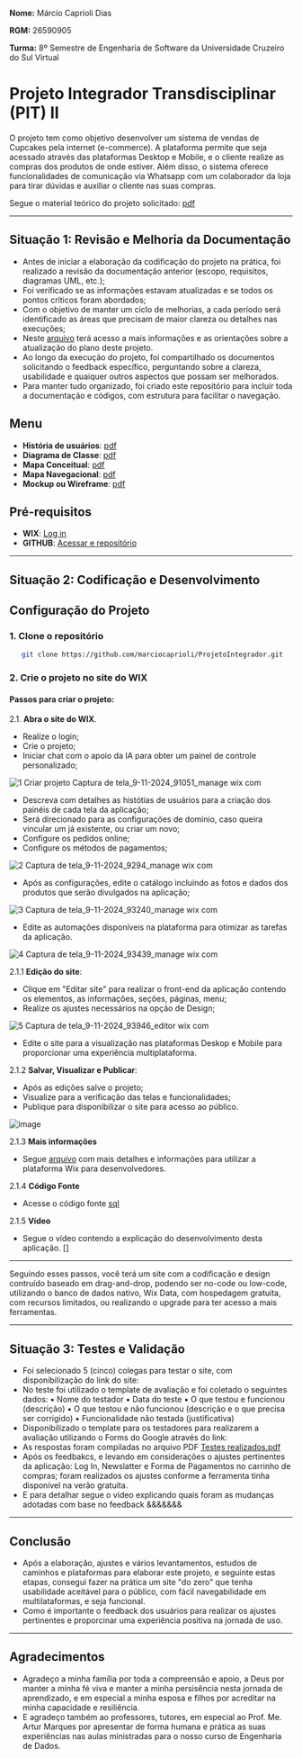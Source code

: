 **Nome:** Márcio Caprioli Dias

**RGM:** 26590905

**Turma:** 8º Semestre de Engenharia de Software da Universidade Cruzeiro do Sul Virtual

# Projeto Integrador Transdisciplinar (PIT) II

O projeto tem como objetivo desenvolver um sistema de vendas de Cupcakes pela internet (e-commerce). A plataforma permite que seja acessado através das plataformas Desktop e Mobile, e o cliente realize as compras dos produtos de onde estiver. Além disso, o sistema oferece funcionalidades de comunicação via Whatsapp com um colaborador da loja para tirar dúvidas e auxiliar o cliente nas suas compras.

Segue o material teórico do projeto solicitado: [pdf](https://github.com/marciocaprioli/ProjetoIntegrador/blob/main/Documenta%C3%A7%C3%A3o%20do%20projeto/PIT_2_Sem_2024_Engenharia_de_Software%20-%20Materia%20Te%C3%B3rico.pdf)

---
## Situação 1: Revisão e Melhoria da Documentação

- Antes de iniciar a elaboração da codificação do projeto na prática, foi realizado a revisão da documentação anterior (escopo, requisitos, diagramas UML, etc.);
- Foi verificado se as informações estavam atualizadas e se todos os pontos críticos foram abordados;
- Com o objetivo de manter um ciclo de melhorias, a cada período será identificado as áreas que precisam de maior clareza ou detalhes nas execuções;
- Neste [arquivo](https://github.com/marciocaprioli/ProjetoIntegrador/blob/915c858a6be3e91bfc75ef8c9f75c09fcfbf09d0/Documenta%C3%A7%C3%A3o%20do%20projeto/Situa%C3%A7%C3%A3o%20Problema%201%20-%20GIT.odt) terá acesso a mais informações e as orientações sobre a atualização do plano deste projeto.
- Ao longo da execução do projeto, foi compartilhado os documentos solicitando o feedback específico, perguntando sobre a clareza, usabilidade e quaiquer outros aspectos que possam ser melhorados.
- Para manter tudo organizado, foi criado este repositório para incluir toda a documentação e códigos, com estrutura para facilitar o navegação.

## Menu

- **História de usuários**: [pdf](https://github.com/marciocaprioli/ProjetoIntegrador/blob/f849525b9dbaa0d43dda703832314437e22fe7e2/Documenta%C3%A7%C3%A3o%20do%20projeto/PIC_atividade_engenharia_software_I.pdf)
- **Diagrama de Classe**: [pdf](https://github.com/marciocaprioli/ProjetoIntegrador/blob/main/Documenta%C3%A7%C3%A3o%20do%20projeto/Diagrama%20de%20Classe.pdf)
- **Mapa Conceitual**: [pdf](https://github.com/marciocaprioli/ProjetoIntegrador/blob/main/Documenta%C3%A7%C3%A3o%20do%20projeto/Mapa%20Conceitual.pdf)
- **Mapa Navegacional**: [pdf](https://github.com/marciocaprioli/ProjetoIntegrador/blob/main/Documenta%C3%A7%C3%A3o%20do%20projeto/Mapa%20Navegacional%20-%20Site.pdf)
- **Mockup ou Wireframe**: [pdf](https://github.com/marciocaprioli/ProjetoIntegrador/blob/main/Documenta%C3%A7%C3%A3o%20do%20projeto/Mockup%20ou%20Wireframe.pdf)

## Pré-requisitos

- **WIX**: [Log in](https://pt.wix.com)
- **GITHUB**: [Acessar e repositório](https://github.com)

---
## Situação 2: Codificação e Desenvolvimento

## Configuração do Projeto

### 1. **Clone o repositório**

```bash
   git clone https://github.com/marciocaprioli/ProjetoIntegrador.git
```

### 2. **Crie o projeto no site do WIX**

#### **Passos para criar o projeto:**

2.1. **Abra o site do WIX**.
   - Realize o login;
   - Crie o projeto;
   - Iniciar chat com o apoio da IA para obter um painel de controle personalizado;

![1 Criar projeto Captura de tela_9-11-2024_91051_manage wix com](https://github.com/user-attachments/assets/0f637dab-07aa-4b70-b259-6ab41e28bc1d)

   - Descreva com detalhes as histótias de usuários para a criação dos painéis de cada tela da aplicação;
   - Será direcionado para as configurações de domínio, caso queira vincular um já existente, ou criar um novo;
   - Configure os pedidos online;
   - Configure os métodos de pagamentos;

![2 Captura de tela_9-11-2024_9294_manage wix com](https://github.com/user-attachments/assets/458671e6-9c05-4b69-9f6e-bb0c8be75361)

   - Após as configurações, edite o catálogo incluíndo as fotos e dados dos produtos que serão divulgados na aplicação;

![3 Captura de tela_9-11-2024_93240_manage wix com](https://github.com/user-attachments/assets/d9bd172b-2d12-41f1-ad44-8662185ddedf)

   - Edite as automações disponíveis na plataforma para otimizar as tarefas da aplicação.

![4 Captura de tela_9-11-2024_93439_manage wix com](https://github.com/user-attachments/assets/d467e0ce-9171-4680-bd8c-bb1902cb2b85)

2.1.1 **Edição do site**:

   - Clique em "Editar site" para realizar o front-end da aplicação contendo os elementos, as informações, seções, páginas, menu;
   - Realize os ajustes necessários na opção de Design;

![5 Captura de tela_9-11-2024_93946_editor wix com](https://github.com/user-attachments/assets/ef1afac5-e217-40e5-9e72-0d1d13a7ae30)

   - Edite o site para a visualização nas plataformas Deskop e Mobile para proporcionar uma experiência multiplataforma.
     

2.1.2 **Salvar, Visualizar e Publicar**:
   - Após as edições salve o projeto;
   - Visualize para a verificação das telas e funcionalidades;
   - Publique para disponibilizar o site para acesso ao público.

![image](https://github.com/user-attachments/assets/ed07690d-d9b1-42c9-a53c-e0df14077131)

2.1.3 **Mais informações**

   - Segue [arquivo](https://github.com/marciocaprioli/ProjetoIntegrador/blob/915c858a6be3e91bfc75ef8c9f75c09fcfbf09d0/Documenta%C3%A7%C3%A3o%20do%20projeto/Situa%C3%A7%C3%A3o%20Problema%202%20-%20GIT.odt) com mais detalhes e informações para utilizar a plataforma Wix para desenvolvedores.

2.1.4 **Código Fonte**

   - Acesse o código fonte [sql](https://github.com/marciocaprioli/ProjetoIntegrador/blob/main/C%C3%B3digo%20Fonte.sql)

2.1.5 **Vídeo**

   - Segue o vídeo contendo a explicação do desenvolvimento desta aplicação. []
---

Seguindo esses passos, você terá um site com a codificação e design contruído baseado em drag-and-drop, podendo ser no-code ou low-code, utilizando o banco de dados nativo, Wix Data, com hospedagem gratuita, com recursos limitados, ou realizando o upgrade para ter acesso a mais ferramentas.

---
## Situação 3: Testes e Validação

   - Foi selecionado 5 (cinco) colegas para testar o site, com disponibilização do link do site: [](https://empresas6843.wixsite.com/brasil-cupcakes)
   - No teste foi utilizado o template de avaliação e foi coletado o seguintes dados:
            ▪ Nome do testador
            ▪ Data do teste
            ▪ O que testou e funcionou (descrição)
            ▪ O que testou e não funcionou (descrição e o que precisa ser corrigido)
            ▪ Funcionalidade não testada (justificativa)
   - Disponibilizado o template para os testadores para realizarem a avaliação utilizando o Forms do Google através do link: [](https://docs.google.com/forms/d/e/1FAIpQLScP8cHXgu7nQErWbIlz8cFP1_B7nQv5eEoPRXNSn18nxjX_9g/viewform )
   - As respostas foram compiladas no arquivo PDF [Testes realizados.pdf](https://github.com/marciocaprioli/ProjetoIntegrador/blob/main/Testes%20realizados/Testes%20realizados.pdf)
   - Após os feedbakcs, e levando em considerações o ajustes pertinentes da aplicação: Log In, Newslatter e Forma de Pagamentos no carrinho de compras; foram realizados os ajustes conforme a ferramenta tinha disponível na verão gratuita.
   - E para detalhar segue o video explicando quais foram as mudanças adotadas com base no feedback &&&&&&&

---
## Conclusão

   - Após a elaboração, ajustes e vários levantamentos, estudos de caminhos e plataformas para elaborar este projeto, e seguinte estas etapas, consegui fazer na prática um site "do zero" que tenha usabilidade aceitável para o público, com fácil navegabilidade em multilataformas, e seja funcional.
   - Como é importante o feedback dos usuários para realizar os ajustes pertinentes e proporcinar uma experiência positiva na jornada de uso.

---
## Agradecimentos

   - Agradeço a minha família por toda a compreensão e apoio, a Deus por manter a minha fé viva e manter a minha persisência nesta jornada de aprendizado, e em especial a minha esposa e filhos por acreditar na minha capacidade e resiliência.
   - E agradeço também ao professores, tutores, em especial ao Prof. Me. Artur Marques por apresentar de forma humana e prática as suas experiências nas aulas ministradas para o nosso curso de Engenharia de Dados.
